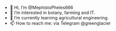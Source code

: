 - 👋 Hi, I’m @MephistoPheles666
- 👀 I’m interested in botany, farming and IT.
- 🌱 I’m currently learning agricultural engineering.
- 📫 How to reach me: via Telegram @greenglacier

<!---
MephistoPheles666/MephistoPheles666 is a ✨ special ✨ repository because its `README.md` (this file) appears on your GitHub profile.
You can click the Preview link to take a look at your changes.
--->
